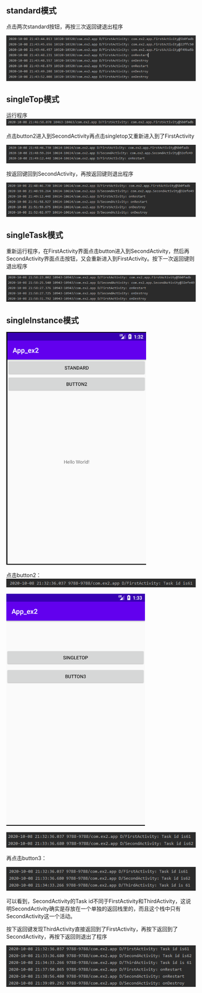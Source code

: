 ## standard模式

点击两次standard按钮，再按三次返回键退出程序

![image-20201008214405230](./res/image-20201008214405230.png)



## singleTop模式

运行程序![image-20201008214725271](./res/image-20201008214725271.png)

点击button2进入到SecondActivity再点击singletop又重新进入到了FirstActivity

![image-20201008215134841](./res/image-20201008215134841.png)

按返回键回到SecondActivity，再按返回键则退出程序

![image-20201008215301735](res/image-20201008215301735.png)



## singleTask模式

重新运行程序，在FirstActivity界面点击button进入到SecondActivity，然后再SecondActivity界面点击按钮，又会重新进入到FirstActivity。按下一次返回键则退出程序

![image-20201008220040733](res/image-20201008220040733.png)

## singleInstance模式

![image-20201008213256535](res/image-20201008213256535.png)

点击button2：![image-20201008213318378](res/image-20201008213318378.png)

![image-20201008213353931](res/image-20201008213353931.png)

![image-20201008213422402](res/image-20201008213422402.png)

再点击button3：

![image-20201008213509854](res/image-20201008213509854.png)

可以看到，SecondActivity的Task id不同于FirstActivity和ThirdActivity，这说明SecondActivity确实是存放在一个单独的返回栈里的，而且这个栈中只有SecondActivity这一个活动。

按下返回键发现ThirdActivity直接返回到了FirstActivity，再按下返回到了SecondActivity，再按下返回则退出了程序

![image-20201008214005045](res/image-20201008214005045.png)